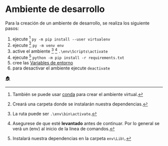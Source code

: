 # Ambiente de desarrollo

Para la creación de un ambiente de desarrollo, se realiza los siguiente pasos:

1. ejecute [^1]  `py -m pip install --user virtualenv`
2. ejecute [^2]  `py -m venv env`
3. active el ambiente [^3] [^4]  `.\env\Scripts\activate`
4. ejecute [^5]  `python -m pip install -r requirements.txt`
5. cree las [Variables de entorno](#variables-de-entorno)
6. para desactivar el ambiente ejecute `deactivate`

[:house:](../README.md)

[^1]: También se puede usar [conda](https://docs.conda.io/projects/conda/en/latest/user-guide/tasks/manage-environments.html) para crear el ambiente virtual.

[^2]: Creará una carpeta donde se instalarán nuestra dependencias.

[^3]: La ruta puede ser `.\env\bin\activate`.

[^4]: Asegurese de que esté **levantado** antes de continuar. Por lo general se verá un (env) al inicio de la linea de comandos.

[^5]: Instalará nuestra dependencias en la carpeta `env\Lib\`.